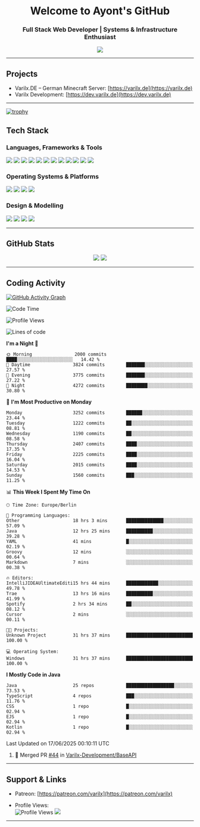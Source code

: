 <h1 align="center">Welcome to Ayont's GitHub</h1>
<h3 align="center">Full Stack Web Developer | Systems & Infrastructure Enthusiast</h3>

<p align="center">
  <img src="https://readme-typing-svg.herokuapp.com?font=Fira+Code&duration=3000&pause=1000&center=true&vCenter=true&width=435&lines=Open+Source+Enthusiast;Frontend+%7C+Backend+%7C+DevOps;Always+Learning+%26+Building" />
</p>

---

## Projects
- Varilx.DE – German Minecraft Server: [https://varilx.de](https://varilx.de)
- Varilx Development: [https://dev.varilx.de](https://dev.varilx.de)

---

[![trophy](https://github-profile-trophy.vercel.app/?username=ayont&margin-w=15&theme=darkhub&no-bg=true&no-frame=true)](https://github.com/ryo-ma/github-profile-trophy)

## Tech Stack

### Languages, Frameworks & Tools
<div align="left">
  <img src="https://img.shields.io/badge/Java-ED8B00?style=for-the-badge&logo=openjdk&logoColor=white"/>
  <img src="https://img.shields.io/badge/React-61DAFB?style=for-the-badge&logo=react&logoColor=black"/>
  <img src="https://img.shields.io/badge/Tailwind_CSS-38B2AC?style=for-the-badge&logo=tailwind-css&logoColor=white"/>
  <img src="https://img.shields.io/badge/HyperCSS-000000?style=for-the-badge&logo=css3&logoColor=white"/>
  <img src="https://img.shields.io/badge/MySQL-005C84?style=for-the-badge&logo=mysql&logoColor=white"/>
  <img src="https://img.shields.io/badge/MariaDB-003545?style=for-the-badge&logo=mariadb&logoColor=white"/>
  <img src="https://img.shields.io/badge/MongoDB-13aa52?style=for-the-badge&logo=mongodb&logoColor=white"/>
  <img src="https://img.shields.io/badge/SQLite-07405E?style=for-the-badge&logo=sqlite&logoColor=white"/>
  <img src="https://img.shields.io/badge/Oracle-F80000?style=for-the-badge&logo=oracle&logoColor=white"/>
  <img src="https://img.shields.io/badge/GitHub%20Actions-2088FF?style=for-the-badge&logo=githubactions&logoColor=white"/>
  <img src="https://img.shields.io/badge/HTML5-E34F26?style=for-the-badge&logo=html5&logoColor=white"/>
  <img src="https://img.shields.io/badge/CSS3-1572B6?style=for-the-badge&logo=css3&logoColor=white"/>
</div>

### Operating Systems & Platforms
<div align="left">
  <img src="https://img.shields.io/badge/Debian-A81D33?style=for-the-badge&logo=debian&logoColor=white"/>
  <img src="https://img.shields.io/badge/Arch_Linux-1793D1?style=for-the-badge&logo=arch-linux&logoColor=white"/>
  <img src="https://img.shields.io/badge/Ubuntu-E95420?style=for-the-badge&logo=ubuntu&logoColor=white"/>
  <img src="https://img.shields.io/badge/Nextcloud-0082C9?style=for-the-badge&logo=nextcloud&logoColor=white"/>
</div>

### Design & Modelling
<div align="left">
  <img src="https://img.shields.io/badge/Photoshop-31A8FF?style=for-the-badge&logo=Adobe%20Photoshop&logoColor=black"/>
  <img src="https://img.shields.io/badge/Blender-F5792A?style=for-the-badge&logo=blender&logoColor=white"/>
  <img src="https://img.shields.io/badge/After%20Effects-9999FF?style=for-the-badge&logo=adobeaftereffects&logoColor=white"/>
  <img src="https://img.shields.io/badge/Premiere_Pro-9999FF?style=for-the-badge&logo=adobepremierepro&logoColor=white"/>
</div>

---

## GitHub Stats

<div align="center">
  <img src="https://github-readme-stats.vercel.app/api?username=Ayont&theme=dark&area=true&order=5&hide_border=true&hide_title=true" />
  <img src="https://github-readme-streak-stats.herokuapp.com/?user=Ayont&theme=dark&area=true&order=5&hide_border=true&hide_title=true" />
</div>

---

## Coding Activity

[![GitHub Activity Graph](https://github-readme-activity-graph.vercel.app/graph?username=Ayont&radius=16&theme=high-contrast&area=true&order=5&hide_border=true&hide_title=true)](https://github.com/ashutosh00710/github-readme-activity-graph)

<!--START_SECTION:waka-->
![Code Time](http://img.shields.io/badge/Code%20Time-31%20hrs%2037%20mins-blue)

![Profile Views](http://img.shields.io/badge/Profile%20Views-0-blue)

![Lines of code](https://img.shields.io/badge/From%20Hello%20World%20I%27ve%20Written-1.2%20million%20lines%20of%20code-blue)

**I'm a Night 🦉** 

```text
🌞 Morning                2000 commits        ████░░░░░░░░░░░░░░░░░░░░░   14.42 % 
🌆 Daytime                3824 commits        ███████░░░░░░░░░░░░░░░░░░   27.57 % 
🌃 Evening                3775 commits        ███████░░░░░░░░░░░░░░░░░░   27.22 % 
🌙 Night                  4272 commits        ████████░░░░░░░░░░░░░░░░░   30.80 % 
```
📅 **I'm Most Productive on Monday** 

```text
Monday                   3252 commits        ██████░░░░░░░░░░░░░░░░░░░   23.44 % 
Tuesday                  1222 commits        ██░░░░░░░░░░░░░░░░░░░░░░░   08.81 % 
Wednesday                1190 commits        ██░░░░░░░░░░░░░░░░░░░░░░░   08.58 % 
Thursday                 2407 commits        ████░░░░░░░░░░░░░░░░░░░░░   17.35 % 
Friday                   2225 commits        ████░░░░░░░░░░░░░░░░░░░░░   16.04 % 
Saturday                 2015 commits        ████░░░░░░░░░░░░░░░░░░░░░   14.53 % 
Sunday                   1560 commits        ███░░░░░░░░░░░░░░░░░░░░░░   11.25 % 
```


📊 **This Week I Spent My Time On** 

```text
🕑︎ Time Zone: Europe/Berlin

💬 Programming Languages: 
Other                    18 hrs 3 mins       ██████████████░░░░░░░░░░░   57.09 % 
Java                     12 hrs 25 mins      ██████████░░░░░░░░░░░░░░░   39.28 % 
YAML                     41 mins             █░░░░░░░░░░░░░░░░░░░░░░░░   02.19 % 
Groovy                   12 mins             ░░░░░░░░░░░░░░░░░░░░░░░░░   00.64 % 
Markdown                 7 mins              ░░░░░░░░░░░░░░░░░░░░░░░░░   00.38 % 

🔥 Editors: 
IntelliJIDEAUltimateEditi15 hrs 44 mins      ████████████░░░░░░░░░░░░░   49.78 % 
Trae                     13 hrs 16 mins      ██████████░░░░░░░░░░░░░░░   41.99 % 
Spotify                  2 hrs 34 mins       ██░░░░░░░░░░░░░░░░░░░░░░░   08.12 % 
Cursor                   2 mins              ░░░░░░░░░░░░░░░░░░░░░░░░░   00.11 % 

🐱‍💻 Projects: 
Unknown Project          31 hrs 37 mins      █████████████████████████   100.00 % 

💻 Operating System: 
Windows                  31 hrs 37 mins      █████████████████████████   100.00 % 
```

**I Mostly Code in Java** 

```text
Java                     25 repos            ██████████████████░░░░░░░   73.53 % 
TypeScript               4 repos             ███░░░░░░░░░░░░░░░░░░░░░░   11.76 % 
CSS                      1 repo              █░░░░░░░░░░░░░░░░░░░░░░░░   02.94 % 
EJS                      1 repo              █░░░░░░░░░░░░░░░░░░░░░░░░   02.94 % 
Kotlin                   1 repo              █░░░░░░░░░░░░░░░░░░░░░░░░   02.94 % 
```




 Last Updated on 17/06/2025 00:10:11 UTC
<!--END_SECTION:waka-->

<!--START_SECTION:activity-->
1. 🎉 Merged PR [#44](https://github.com/Varilx-Development/BaseAPI/pull/44) in [Varilx-Development/BaseAPI](https://github.com/Varilx-Development/BaseAPI)
<!--END_SECTION:activity-->

---

## Support & Links

- Patreon: [https://patreon.com/varilx](https://patreon.com/varilx)

- Profile Views:  
  <img src="https://komarev.com/ghpvc/?username=Ayont&style=flat-square&color=brightgreen" alt="Profile Views" />
  [![](https://visitcount.itsvg.in/api?id=Ayont&label=Profile+Views&icon=3&pretty=true)](https://visitcount.itsvg.in)

---
